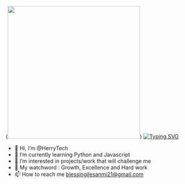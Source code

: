 (<img src = "https://user-images.githubusercontent.com/127152563/234346445-89bc5d79-c20e-462b-af25-d68177c12876.png" width = "350" height= "350"/>)
[![Typing SVG](https://readme-typing-svg.demolab.com/?lines=Hi+there,;+I+am+a+lady+in+Tech;See+more+of+me+down)](https://git.io/typing-svg)
- 👋 Hi, I’m @HerryTech
- 🌱 I’m currently learning Python and Javascript
- 👀 I’m interested in projects/work that will challenge me
- 💞️ My watchword : Growth, Excellence and Hard work
- 📫 How to reach me blessingilesanmi21@gmail.com

<!---
HerryTech/HerryTech is a ✨ special ✨ repository because its `README.md` (this file) appears on your GitHub profile.
You can click the Preview link to take a look at your changes.
--->
